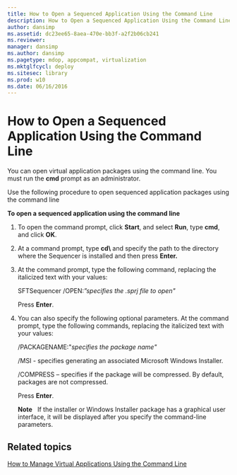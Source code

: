 ```yaml
---
title: How to Open a Sequenced Application Using the Command Line
description: How to Open a Sequenced Application Using the Command Line
author: dansimp
ms.assetid: dc23ee65-8aea-470e-bb3f-a2f2b06cb241
ms.reviewer: 
manager: dansimp
ms.author: dansimp
ms.pagetype: mdop, appcompat, virtualization
ms.mktglfcycl: deploy
ms.sitesec: library
ms.prod: w10
ms.date: 06/16/2016
---
```



# How to Open a Sequenced Application Using the Command Line


You can open virtual application packages using the command line. You must run the **cmd** prompt as an administrator.

Use the following procedure to open sequenced application packages using the command line

**To open a sequenced application using the command line**

1.  To open the command prompt, click **Start**, and select **Run**, type **cmd**, and click **OK**.

2.  At a command prompt, type **cd\\** and specify the path to the directory where the Sequencer is installed and then press **Enter.**

3.  At the command prompt, type the following command, replacing the italicized text with your values:

    SFTSequencer /OPEN:*”specifies the .sprj file to open"*

    Press **Enter**.

4.  You can also specify the following optional parameters. At the command prompt, type the following commands, replacing the italicized text with your values:

    /PACKAGENAME:"*specifies the package name"*

    /MSI - specifies generating an associated Microsoft Windows Installer.

    /COMPRESS – specifies if the package will be compressed. By default, packages are not compressed.

    Press **Enter**.

    **Note**  
    If the installer or Windows Installer package has a graphical user interface, it will be displayed after you specify the command-line parameters.

     

## Related topics


[How to Manage Virtual Applications Using the Command Line](how-to-manage-virtual-applications-using-the-command-line.md)

 

 





